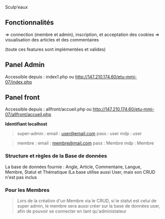 Sculp'eaux

## Fonctionnalités

=> connection (membre et admin), inscription, et acceptation des cookies
=> visualisation des articles et des commentaires

(toute ces features sont implémentées et valides)
## Panel Admin

Accessible depuis : index1.php ou http://147.210.174.60/etu-mmi-07/index.php

## Panel front

Accessible depuis : allfront/accueil.php ou http://147.210.174.60/etu-mmi-07/allfront/accueil.php

**Identifiant localhost**

> super-admin :
> email : user@email.com
> pass : user
> mdp : user

> membre :
> email : membre@mail.com
> pass : Membre
> mdp : Membre

### Structure et règles de la Base de données

La base de données fournie :
Angle, Article, Commentaire, Langue, Membre, Statut et Thématique (La base utilise aussi User, mais son CRUD n'est pas inclus



### Pour les Membres

> Lors de la création d'un Membre via le CRUD, si le statut est celui de super admin, le membre sera aussi créer sur la base de données user, afin de pouvoir se connecter en tant qu'administateur

